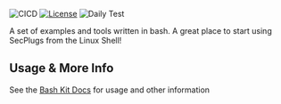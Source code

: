 ![CICD](https://github.com/SecPlugs/bash-kit/workflows/CICD/badge.svg)
[![License](https://img.shields.io/badge/License-Apache%202.0-blue.svg)](https://opensource.org/licenses/Apache-2.0)
![Daily Test](https://github.com/SecPlugs/bash-kit/workflows/DailyTest/badge.svg)

A set of examples and tools written in bash. A great place to start using SecPlugs from the Linux Shell! 

## Usage & More Info
See the [Bash Kit Docs](https://scancloud.io/index.php/docs?plugin=plugin-secplugs-bash-kit) for usage and other information


